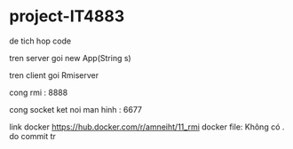 ﻿# project-IT4883
de tich hop code

tren server goi new App(String s)  

tren client goi Rmiserver

cong rmi : 8888

cong socket ket noi man hinh : 6677 

link docker https://hub.docker.com/r/amneiht/11_rmi
docker file: Không có  . do commit tr
